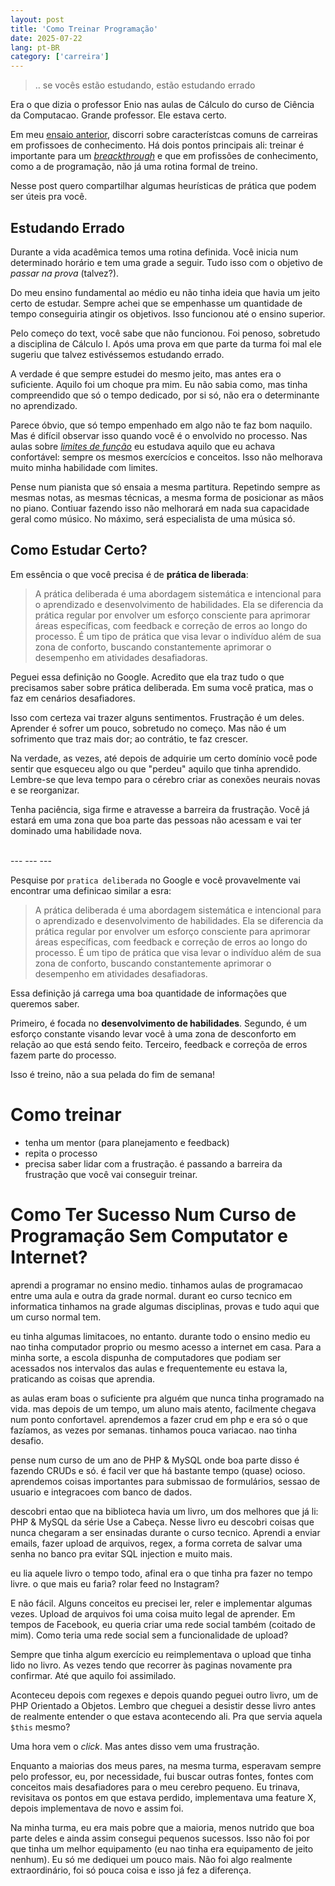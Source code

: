 ```yaml
---
layout: post
title: 'Como Treinar Programação'
date: 2025-07-22
lang: pt-BR
category: ['carreira']
---
```


> .. se vocês estão estudando, estão estudando errado

Era o que dizia o professor Enio nas aulas de Cálculo do curso de Ciência da Computacao. Grande professor. Ele estava certo.

Em meu [ensaio anterior](https://codesilva.github.io/carreira/2025/07/22/ninguem-te-deve-uma-carreira.html), discorri sobre característcas comuns de carreiras em profissoes de conhecimento. Há dois pontos principais ali:
treinar é importante para um [_breackthrough_](https://dictionary.cambridge.org/dictionary/english/breakthrough) e que
em profissões de conhecimento, como a de programação, não já uma rotina formal de treino.

Nesse post quero compartilhar algumas heurísticas de prática que podem ser úteis pra você.

## Estudando Errado

Durante a vida acadêmica temos uma rotina definida. Você inicia num determinado horário e tem uma grade a seguir. Tudo
isso com o objetivo de _passar na prova_ (talvez?).

Do meu ensino fundamental ao médio eu não tinha ideia que havia um jeito certo de estudar. Sempre achei que se
empenhasse um quantidade de tempo conseguiria atingir os objetivos. Isso funcionou até o ensino superior.

Pelo começo do text, você sabe que não funcionou. Foi penoso, sobretudo a disciplina de Cálculo I. Após uma prova em que
parte da turma foi mal ele sugeriu que talvez estivéssemos estudando errado.

A verdade é que sempre estudei do mesmo jeito, mas antes era o suficiente. Aquilo foi um choque pra mim. Eu não sabia
como, mas tinha compreendido que só o tempo dedicado, por si só, não era o determinante no aprendizado.

Parece óbvio, que só tempo empenhado em algo não te faz bom naquilo. Mas é difícil observar isso quando você
é o envolvido no processo. Nas aulas sobre [_limites de função_](https://pt.wikipedia.org/wiki/Limite_de_uma_fun%C3%A7%C3%A3o) eu estudava aquilo que eu achava confortável: sempre os
mesmos exercícios e conceitos. Isso não melhorava muito minha habilidade com limites.

Pense num pianista que só ensaia a mesma partitura. Repetindo sempre as mesmas notas, as mesmas técnicas, a mesma
forma de posicionar as mãos no piano. Contiuar fazendo isso não melhorará em nada sua capacidade geral como músico. No máximo, será especialista de uma música só.

## Como Estudar Certo?

Em essência o que você precisa é de **prática de liberada**:

> A prática deliberada é uma abordagem sistemática e intencional para o aprendizado e desenvolvimento de habilidades.
> Ela se diferencia da prática regular por envolver um esforço consciente para aprimorar áreas específicas, com feedback e correção de erros ao longo do processo.
> É um tipo de prática que visa levar o indivíduo além de sua zona de conforto, buscando constantemente aprimorar o desempenho em atividades desafiadoras. 

Peguei essa definição no Google. Acredito que ela traz tudo o que precisamos saber sobre prática deliberada. Em suma
você pratica, mas o faz em cenários desafiadores.

Isso com certeza vai trazer alguns sentimentos. Frustração é um deles. Aprender é sofrer um pouco, sobretudo no começo. Mas não é um sofrimento
que traz mais dor; ao contrátio, te faz crescer.

Na verdade, as vezes, até depois de adquirie um certo domínio você pode sentir que esqueceu algo ou que "perdeu" aquilo
que tinha aprendido. Lembre-se que leva tempo para o cérebro criar as conexões neurais novas e se reorganizar.

Tenha paciência, siga firme e atravesse a barreira da frustração. Você já estará em uma zona que boa parte das pessoas não acessam e vai ter dominado uma habilidade nova.

<br />
---
---
---
<br />

Pesquise por `pratica deliberada` no Google e você provavelmente vai encontrar uma definicao similar a esra:

> A prática deliberada é uma abordagem sistemática e intencional para o aprendizado e desenvolvimento de habilidades.
> Ela se diferencia da prática regular por envolver um esforço consciente para aprimorar áreas específicas, com feedback e correção de erros ao longo do processo.
> É um tipo de prática que visa levar o indivíduo além de sua zona de conforto, buscando constantemente aprimorar o desempenho em atividades desafiadoras. 

Essa definição já carrega uma boa quantidade de informações que queremos saber.

Primeiro, é focada no **desenvolvimento de habilidades**. Segundo, é um esforço constante visando levar você à uma zona
de desconforto em relação ao que está sendo feito. Terceiro, feedback e correçõa de erros fazem parte do processo.

Isso é treino, não a sua pelada do fim de semana!

# Como treinar

- tenha um mentor (para planejamento e feedback)
- repita o processo
- precisa saber lidar com a frustração. é passando a barreira da frustração que você vai conseguir treinar.

# Como Ter Sucesso Num Curso de Programação Sem Computator e Internet?

aprendi a programar no ensino medio. tinhamos aulas de programacao entre uma aula e outra da grade normal. durant eo
curso tecnico em informatica tinhamos na grade algumas disciplinas, provas e tudo aqui que um curso normal tem.

eu tinha algumas limitacoes, no entanto. durante todo o ensino medio eu nao tinha computador proprio ou mesmo acesso
a internet em casa. Para a minha sorte, a escola dispunha de computadores que podiam ser acessados nos intervalos das
aulas e frequentemente eu estava la, praticando as coisas que aprendia.

as aulas eram boas o suficiente pra alguém que nunca tinha programado na vida. mas depois de um tempo, um aluno mais
atento, facilmente chegava num ponto confortavel. aprendemos a fazer crud em php e era só o que fazíamos, as vezes por
semanas. tinhamos pouca variacao. nao tinha desafio.

pense num curso de um ano de PHP & MySQL onde boa parte disso é fazendo CRUDs e só. é facil ver que há bastante tempo
(quase) ocioso. aprendemos coisas importantes para submissao de formulários, sessao de usuario e integracoes com banco
de dados.

descobri entao que na biblioteca havia um livro, um dos melhores que já li: PHP & MySQL da série Use a Cabeça. Nesse
livro eu descobri coisas que nunca chegaram a ser ensinadas durante o curso tecnico. Aprendi a enviar emails, fazer
upload de arquivos, regex, a forma correta de salvar uma senha no banco pra evitar SQL injection e muito mais.

eu lia aquele livro o tempo todo, afinal era o que tinha pra fazer no tempo livre. o que mais eu faria? rolar feed no
Instagram?

E não fácil. Alguns conceitos eu precisei ler, reler e implementar algumas vezes. Upload de arquivos foi uma coisa muito
legal de aprender. Em tempos de Facebook, eu queria criar uma rede social também (coitado de mim). Como teria uma rede social sem a funcionalidade de upload?

Sempre que tinha algum exercício eu reimplementava o upload que tinha lido no livro. As vezes tendo que recorrer às
paginas novamente pra confirmar. Até que aquilo foi assimilado.

Aconteceu depois com regexes e depois quando peguei outro livro, um de PHP Orientado a Objetos. Lembro que cheguei
a desistir desse livro antes de realmente entender o que estava acontecendo ali. Pra que servia aquela `$this` mesmo?

Uma hora vem o _click_. Mas antes disso vem uma frustração.

Enquanto a maiorias dos meus pares, na mesma turma, esperavam sempre pelo professor, eu, por necessidade, fui buscar
outras fontes, fontes com conceitos mais desafiadores para o meu cerebro pequeno. Eu trinava, revisitava os pontos em
que estava perdido, implementava uma feature X, depois implementava de novo e assim foi.

Na minha turma, eu era mais pobre que a maioria, menos nutrido que boa parte deles e ainda assim consegui pequenos
sucessos. Isso não foi por que tinha um melhor equipamento (eu nao tinha era equipamento de jeito nenhum). Eu só me
dediquei um pouco mais. Não foi algo realmente extraordinário, foi só pouca coisa e isso já fez a diferença.
